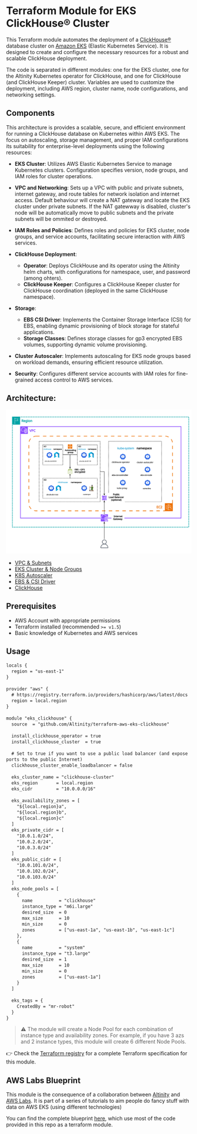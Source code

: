 # Terraform Module for EKS ClickHouse® Cluster

This Terraform module automates the deployment of a [ClickHouse®](https://clickhouse.com) database cluster on [Amazon EKS](https://aws.amazon.com/eks/) (Elastic Kubernetes Service). It is designed to create and configure the necessary resources for a robust and scalable ClickHouse deployment.

The code is separated in different modules: one for the EKS cluster, one for the Altinity Kubernetes operator for ClickHouse, and one for ClickHouse (and ClickHouse Keeper) cluster. Variables are used to customize the deployment, including AWS region, cluster name, node configurations, and networking settings.

## Components

This architecture is provides a scalable, secure, and efficient environment for running a ClickHouse database on Kubernetes within AWS EKS. The focus on autoscaling, storage management, and proper IAM configurations its suitability for enterprise-level deployments using the following resources:

- **EKS Cluster**: Utilizes AWS Elastic Kubernetes Service to manage Kubernetes clusters. Configuration specifies version, node groups, and IAM roles for cluster operations.

- **VPC and Networking**: Sets up a VPC with public and private subnets, internet gateway, and route tables for network isolation and internet access. Default behaviour will create a NAT gateway and locate the EKS cluster under private subnets. If the NAT gatewway is disabled, cluster's node will be automatically move to public subnets and the private subnets will be ommited or destroyed.

- **IAM Roles and Policies**: Defines roles and policies for EKS cluster, node groups, and service accounts, facilitating secure interaction with AWS services.

- **ClickHouse Deployment**:
  - **Operator**: Deploys ClickHouse and its operator using the Altinity helm charts, with configurations for namespace, user, and password (among ohters).
  - **ClickHouse Keeper**: Configures a ClickHouse Keeper cluster for ClickHouse coordination (deployed in the same ClickHouse namespace).

- **Storage**:
  - **EBS CSI Driver**: Implements the Container Storage Interface (CSI) for EBS, enabling dynamic provisioning of block storage for stateful applications.
  - **Storage Classes**: Defines storage classes for gp3 encrypted EBS volumes, supporting dynamic volume provisioning.

- **Cluster Autoscaler**: Implements autoscaling for EKS node groups based on workload demands, ensuring efficient resource utilization.

- **Security**: Configures different service accounts with IAM roles for fine-grained access control to AWS services.

## Architecture:

![](./aws_eks_blueprint_architecture_diagram.svg)

- [VPC & Subnets](./vpc.md)
- [EKS Cluster & Node Groups](./eks.md)
- [K8S Autoscaler](./autoscaler.md)
- [EBS & CSI Driver](./ebs.md)
- [ClickHouse](./clickhouse.md)

## Prerequisites

- AWS Account with appropriate permissions
- Terraform installed (recommended `>= v1.5`)
- Basic knowledge of Kubernetes and AWS services

## Usage

```hcl
locals {
  region = "us-east-1"
}

provider "aws" {
  # https://registry.terraform.io/providers/hashicorp/aws/latest/docs
  region = local.region
}

module "eks_clickhouse" {
  source  = "github.com/Altinity/terraform-aws-eks-clickhouse"

  install_clickhouse_operator = true
  install_clickhouse_cluster  = true

  # Set to true if you want to use a public load balancer (and expose ports to the public Internet)
  clickhouse_cluster_enable_loadbalancer = false

  eks_cluster_name = "clickhouse-cluster"
  eks_region       = local.region
  eks_cidr         = "10.0.0.0/16"

  eks_availability_zones = [
    "${local.region}a",
    "${local.region}b",
    "${local.region}c"
  ]
  eks_private_cidr = [
    "10.0.1.0/24",
    "10.0.2.0/24",
    "10.0.3.0/24"
  ]
  eks_public_cidr = [
    "10.0.101.0/24",
    "10.0.102.0/24",
    "10.0.103.0/24"
  ]
  eks_node_pools = [
    {
      name          = "clickhouse"
      instance_type = "m6i.large"
      desired_size  = 0
      max_size      = 10
      min_size      = 0
      zones         = ["us-east-1a", "us-east-1b", "us-east-1c"]
    },
    {
      name          = "system"
      instance_type = "t3.large"
      desired_size  = 1
      max_size      = 10
      min_size      = 0
      zones         = ["us-east-1a"]
    }
  ]

  eks_tags = {
    CreatedBy = "mr-robot"
  }
}
```

> ⚠️ The module will create a Node Pool for each combination of instance type and availability zones. For example, if you have 3 azs and 2 instance types, this module will create 6 different Node Pools.

👉 Check the [Terraform registry](https://registry.terraform.io/modules/Altinity/eks-clickhouse/aws/latest) for a complete Terraform specification for this module.

## AWS Labs Blueprint

This module is the consequence of a collaboration between [Altinity](https://altinity.com) and [AWS Labs](https://awslabs.github.io/data-on-eks/). It is part of a series of tutorials to aim people do fancy stuff with data on AWS EKS (using different technologies)

You can find the complete blueprint [here](#), which use most of the code provided in this repo as a terraform module.
